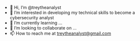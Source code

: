 - 👋 Hi, I’m @treytheanalyst
- 👀 I’m interested in developing my technical skills to become a cybersecurity analyst
- 🌱 I’m currently learning ...
- 💞️ I’m looking to collaborate on ...
- 📫 How to reach me at treytheanalyst@gmail.com

<!---
treytheanalyst/treytheanalyst is a ✨ special ✨ repository because its `README.md` (this file) appears on your GitHub profile.
You can click the Preview link to take a look at your changes.
--->
